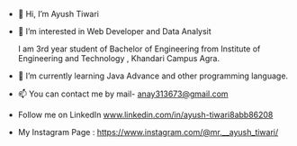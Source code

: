 - 👋 Hi, I’m Ayush Tiwari
    
- 👀 I’m interested in Web Developer and Data Analysit
      
   I am 3rd year student of   Bachelor of Engineering from Institute of Engineering and Technology , Khandari Campus Agra.
   
- 🌱 I’m currently learning Java Advance and other programming language.
- 📫 You can contact me by mail- anay313673@gmail.com
- Follow me on LinkedIn
       www.linkedin.com/in/ayush-tiwari8abb86208

-  My Instagram Page : 
        https://www.instagram.com/@mr.__ayush_tiwari/
        

<!---
Ayush8887/Ayush8887 is a ✨ special ✨ repository because its `README.md` (this file) appears on your GitHub profile.
You can click the Preview link to take a look at your changes.
--->
